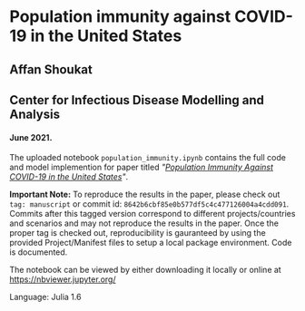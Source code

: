 # Population immunity against COVID-19 in the United States
## Affan Shoukat
## Center for Infectious Disease Modelling and Analysis
#### June 2021. 

The uploaded notebook `population_immunity.ipynb` contains the full code and model implemention for paper titled _"[Population Immunity Against COVID-19 in the United States](https://doi.org/10.7326/M21-2721)"_. 

**Important Note:** To reproduce the results in the paper, please check out `tag: manuscript` or commit id: `8642b6cbf85e0b577df5c4c477126004a4cdd091`. Commits after this tagged version correspond to different projects/countries and scenarios and may not reproduce the results in the paper. Once the proper tag is checked out, reproducibility is gauranteed by using the provided Project/Manifest files to setup a local package environment. Code is documented. 

The notebook can be viewed by either downloading it locally or online at https://nbviewer.jupyter.org/ 

Language: Julia 1.6 
